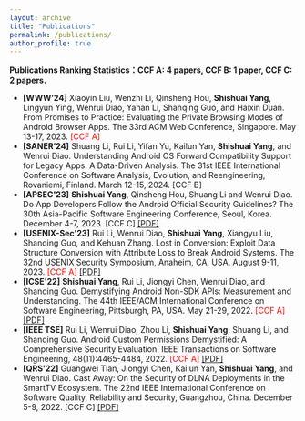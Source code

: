 ```yaml
---
layout: archive
title: "Publications"
permalink: /publications/
author_profile: true
---
```


**Publications Ranking Statistics：CCF A: 4 papers, CCF B: 1 paper, CCF C: 2 papers.**

- **[WWW’24]** Xiaoyin Liu, Wenzhi Li, Qinsheng Hou, **Shishuai Yang**, Lingyun Ying, Wenrui Diao, Yanan Li, Shanqing Guo, and Haixin Duan. From Promises to Practice: Evaluating the Private Browsing Modes of Android Browser Apps. The 33rd ACM Web Conference, Singapore. May 13-17, 2023. <font color='red'>[CCF A]</font>
- **[SANER’24]** Shuang Li, Rui Li, Yifan Yu, Kailun Yan, **Shishuai Yang**, and Wenrui Diao. Understanding Android OS Forward Compatibility Support for Legacy Apps: A Data-Driven Analysis. The 31st IEEE International Conference on Software Analysis, Evolution, and Reengineering, Rovaniemi, Finland. March 12-15, 2024. [CCF B]
- **[APSEC'23]** **Shishuai Yang**, Qinsheng Hou, Shuang Li and Wenrui Diao. Do App Developers Follow the Android Official Security Guidelines? The 30th Asia-Pacific Software Engineering Conference, Seoul, Korea.  December 4-7, 2023. [CCF C] [\[PDF\]](../assets/APSEC2023.pdf)
- **[USENIX-Sec'23]** Rui Li, Wenrui Diao, **Shishuai Yang**, Xiangyu Liu, Shanqing Guo, and Kehuan Zhang. Lost in Conversion: Exploit Data Structure Conversion with Attribute Loss to Break Android Systems. The 32nd USENIX Security Symposium, Anaheim, CA, USA.  August 9-11, 2023. <font color='red'>[CCF A]</font> [\[PDF\]](../assets/usenixsecurity23-li-rui.pdf) 
- **[ICSE'22]** **Shishuai Yang**, Rui Li, Jiongyi Chen, Wenrui Diao, and Shanqing Guo. Demystifying Android Non-SDK APIs: Measurement and Understanding. The 44th IEEE/ACM International Conference on Software Engineering, Pittsburgh, PA, USA. May 21-29, 2022. <font color='red'>[CCF A]</font> [\[PDF\]](../assets/icse22-yang.pdf) 
- **[IEEE TSE]** Rui Li, Wenrui Diao, Zhou Li, **Shishuai Yang**, Shuang Li, and Shanqing Guo. Android Custom Permissions Demystified: A Comprehensive Security Evaluation. IEEE Transactions on Software Engineering, 48(11):4465-4484, 2022. <font color='red'>[CCF A]</font> [\[PDF\]](../assets/tse-li.pdf)
- **[QRS'22]** Guangwei Tian, Jiongyi Chen, Kailun Yan, **Shishuai Yang**, and Wenrui Diao. Cast Away: On the Security of DLNA Deployments in the SmartTV Ecosystem. The 22nd IEEE International Conference on Software Quality, Reliability and Security, Guangzhou, China. December 5-9, 2022. [CCF C] [\[PDF\]](../assets/qrs22-tian.pdf)
